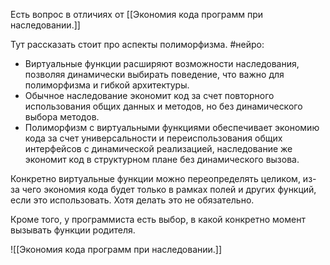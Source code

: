 Есть вопрос в отличиях от [[Экономия кода программ при наследовании.]]

Тут рассказать стоит про аспекты полиморфизма.
#нейро:
- Виртуальные функции расширяют возможности наследования, позволяя динамически выбирать поведение, что важно для полиморфизма и гибкой архитектуры.
- Обычное наследование экономит код за счет повторного использования общих данных и методов, но без динамического выбора методов.
- Полиморфизм с виртуальными функциями обеспечивает экономию кода за счет универсальности и переиспользования общих интерфейсов с динамической реализацией, наследование же экономит код в структурном плане без динамического вызова.

Конкретно виртуальные функции можно переопределять целиком, из-за чего экономия кода будет только в рамках полей и других функций, если это использовать. Хотя делать это не обязательно.

Кроме того, у программиста есть выбор, в какой конкретно момент вызывать функции родителя.

![[Экономия кода программ при наследовании.]]